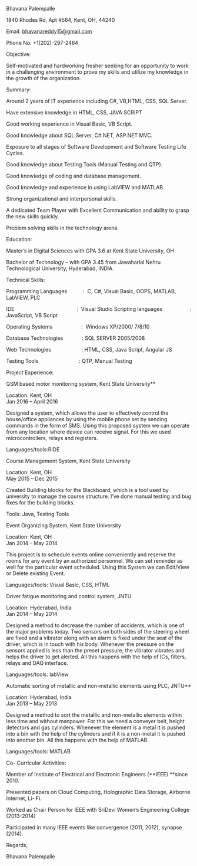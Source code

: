 Bhavana
Palempalle

1840 Rhodes
Rd, Apt #564, Kent, OH, 44240

Email: [bhavanareddy15@gmail.com](mailto:bhavanareddy15@gmail.com)

Phone No: +1(202)-297-2464

Objective:

Self-motivated and hardworking fresher seeking
for an opportunity to work in a challenging environment to prove my skills and
utilize my knowledge in the growth of the organization.

Summary:

Around 2 years of IT experience including C#, VB,HTML, CSS, SQL Server.

Have extensive knowledge in HTML, CSS, JAVA SCRIPT

Good working experience in Visual Basic, VB Script.

Good knowledge about SQL Server, C#.NET, ASP.NET MVC.

Exposure to all stages of Software Development and Software Testing Life Cycles.

Good knowledge about Testing Tools (Manual Testing and QTP).

Good knowledge of coding and database management.

Good knowledge and experience in using LabVIEW and MATLAB.

Strong organizational and interpersonal skills.

A dedicated Team Player with Excellent Communication and ability to grasp the new skills quickly.

Problem solving skills in the technology arena.

Education:

Master’s in Digital Sciences with GPA 3.6 at Kent State University, OH

Bachelor of Technology – with GPA 3.45 from Jawaharlal Nehru Technological University, Hyderabad, INDIA.

Technical Skills:

Programming Languages           :  C, C#, Visual Basic, OOPS, MATLAB, LabVIEW, PLC

IDE                                           :  Visual Studio
Scripting languages                   : JavaScript, VB Script

Operating Systems                    :  Windows XP/2000/ 7/8/10

Database Technologies             : SQL SERVER 2005/2008

Web Technologies                     : HTML, CSS, Java Script, Angular JS

Testing Tools                            : QTP, Manual Testing

Project Experience:

GSM based motor monitoring system, Kent State University**

Location: Kent, OH                                                                                           Jan 2016 – April 2016

Designed a system, which allows the user to effectively control the house/office
appliances by using the mobile phone set by sending commands in the form of
SMS. Using this proposed system we can operate from any location where device
can receive signal. For this we used microcontrollers, relays and registers.

Languages/tools:RIDE

Course Management System, Kent State University

Location: Kent, OH                                                                                           May 2015 – Dec 2015

Created Building blocks for the Blackboard, which is a tool used by university to
manage the course structure. I’ve done manual testing and bug fixes for the
building blocks.

Tools: Java, Testing Tools

Event Organizing System, Kent State University

Location: Kent, OH                                                                                           Jan 2014 – May 2014

This project is to schedule events online
conveniently and reserve the rooms for any event by an authorized personnel. We
can set reminder as well for the particular event scheduled. Using this System
we can Edit/View or Delete existing Event.

Languages/tools: Visual Basic, CSS, HTML

Driver fatigue monitoring and control system, JNTU

Location: Hyderabad, India                                                                              Jan 2014 – May 2014

Designed a method to decrease the number of accidents,
which is one of the major problems today. Two sensors on both sides of the
steering wheel are fixed and a vibrator along with an alarm is fixed under the
seat of the driver, which is in touch with his body. Whenever the pressure on
the sensors applied is less than the preset pressure, the vibrator vibrates and
helps the driver to get alerted. All this happens with the help of ICs,
filters, relays and DAQ interface. 

Languages/tools: labView

Automatic sorting of metallic and non-metallic elements using PLC, JNTU**

Location: Hyderabad, India                                                                              Jan 2013 – May 2013

Designed a method to sort the metallic
and non-metallic elements within less time and without manpower. For this we
need a conveyer belt, height detectors and gas cylinders. Whenever the element
is a metal it is pushed into a bin with the help of the cylinders and if it is
a non-metal it is pushed into another bin. All this happens with the help of
MATLAB.

Languages/tools: MATLAB

Co- Curricular Activities:

Member of Institute of Electrical and Electronic Engineers (**IEEE) **since 2010. 

Presented papers on Cloud Computing, Holographic Data Storage, Airborne Internet, Li- Fi.

Worked as Chair Person for IEEE with SriDevi Women’s Engineering College (2013-2014)

Participated in many IEEE events like convergence (2011, 2012), synapse (2014).

Regards,

Bhavana Palempalle
